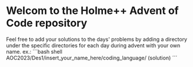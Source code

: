 # Welcom to the Holme++ Advent of Code repository
Feel free to add your solutions to the days' problems by adding a directory under the specific directories for each day during advent with your own name. ex.:
´´´bash shell
AOC2023/Des1/insert_your_name_here/coding_language/ (solution)
´´´